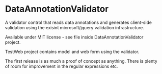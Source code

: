 DataAnnotationValidator
=======================

A validator control that reads data annotations and generates client-side validation using the exisint microsoft/jquery validation infrastructure.

Available under MIT license - see file inside DataAnnotationValidator project.

TestWeb project contains model and web form using the validator.

The first release is as much a proof of concept as anything. There is plenty of room for improvement in the regular expressions etc.
